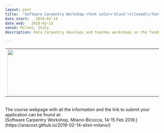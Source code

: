 ```yaml
---
layout: post
title:  "Software Carpentry Workshop <font color='black'>[closed]</font>"
date_start:   2018-02-14
date_end:   2018-02-15
venue: Milano, Italy
description: Data Carpentry develops and teaches workshops on the fundamental data skills needed to conduct research. Its target audience is researchers who have little to no prior computational experience, and its lessons are domain specific, building on learners' existing knowledge to enable them to quickly apply skills learned to their own research. Data Carpentry's focus is on the introductory computational skills needed for data management and analysis in all domains of research. Participants will be encouraged to help one another and to apply what they have learned to their own research problems. 

---
```


<table border="0">
<tr>
	<td><a href="https://elixir-iib-training.github.io/2018-02-22-milan/"><img src="../../../img/Logo_SWC_Elixir.png" height="150" width="600"></a>
	</td>	
</tr>
</table>

<br>
The course webpage with all the information and the link to submit your application can be found at:<br>
[Software Carpentry Workshop, Milano-Bicocca, 14-15 Feb 2019.](https://anacost.github.io/2019-02-14-elixir-milano/)
